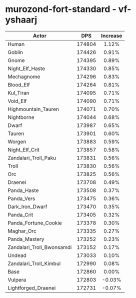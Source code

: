 # murozond-fort-standard - vf-yshaarj
| Actor | DPS | Increase |
|---|:---:|:---:|
|Human|174804|1.12%|
|Goblin|174426|0.91%|
|Gnome|174395|0.89%|
|Night_Elf_Haste|174330|0.85%|
|Mechagnome|174296|0.83%|
|Blood_Elf|174264|0.81%|
|Kul_Tiran|174095|0.71%|
|Void_Elf|174090|0.71%|
|Highmountain_Tauren|174071|0.70%|
|Nightborne|174044|0.68%|
|Dwarf|173987|0.65%|
|Tauren|173901|0.60%|
|Worgen|173883|0.59%|
|Night_Elf_Crit|173857|0.58%|
|Zandalari_Troll_Paku|173831|0.56%|
|Troll|173830|0.56%|
|Orc|173825|0.56%|
|Draenei|173708|0.49%|
|Panda_Haste|173508|0.37%|
|Panda_Vers|173475|0.36%|
|Dark_Iron_Dwarf|173470|0.35%|
|Panda_Crit|173405|0.32%|
|Panda_Fortune_Cookie|173378|0.30%|
|Maghar_Orc|173335|0.27%|
|Panda_Mastery|173252|0.23%|
|Zandalari_Troll_Bwonsamdi|173152|0.17%|
|Undead|173033|0.10%|
|Zandalari_Troll_Kimbul|172990|0.08%|
|Base|172860|0.00%|
|Vulpera|172803|-0.03%|
|Lightforged_Draenei|172731|-0.07%|
